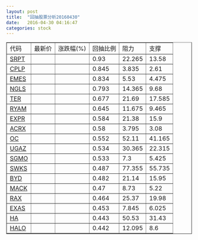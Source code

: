 ```yaml
---
layout: post
title:  "回抽股票分析20160430"
date:   2016-04-30 04:16:47
categories: stock
---
```

<script type="text/javascript">
var stockList = []
stockList.push('gb_srpt');
stockList.push('gb_cplp');
stockList.push('gb_emes');
stockList.push('gb_ngls');
stockList.push('gb_ter');
stockList.push('gb_ryam');
stockList.push('gb_expr');
stockList.push('gb_acrx');
stockList.push('gb_oc');
stockList.push('gb_ugaz');
stockList.push('gb_sgmo');
stockList.push('gb_swks');
stockList.push('gb_byd');
stockList.push('gb_mack');
stockList.push('gb_rax');
stockList.push('gb_exas');
stockList.push('gb_ha');
stockList.push('gb_halo');
</script>
<table border="1">
 <tr>
 <td>代码</td>
 <td>最新价</td>
 <td>涨跌幅(%)</td>
 <td>回抽比例</td>
 <td>阻力</td>
 <td>支撑</td>
</tr>
  <tr id="srpt">
  <td><a href="http://stock.finance.sina.com.cn/usstock/quotes/SRPT.html" target="_blank">SRPT</a></td><td></td><td></td><td>0.93</td><td>22.265</td><td>13.58</td></tr>
  <tr id="cplp">
  <td><a href="http://stock.finance.sina.com.cn/usstock/quotes/CPLP.html" target="_blank">CPLP</a></td><td></td><td></td><td>0.845</td><td>3.835</td><td>2.61</td></tr>
  <tr id="emes">
  <td><a href="http://stock.finance.sina.com.cn/usstock/quotes/EMES.html" target="_blank">EMES</a></td><td></td><td></td><td>0.834</td><td>5.53</td><td>4.475</td></tr>
  <tr id="ngls">
  <td><a href="http://stock.finance.sina.com.cn/usstock/quotes/NGLS.html" target="_blank">NGLS</a></td><td></td><td></td><td>0.793</td><td>14.365</td><td>9.68</td></tr>
  <tr id="ter">
  <td><a href="http://stock.finance.sina.com.cn/usstock/quotes/TER.html" target="_blank">TER</a></td><td></td><td></td><td>0.677</td><td>21.69</td><td>17.585</td></tr>
  <tr id="ryam">
  <td><a href="http://stock.finance.sina.com.cn/usstock/quotes/RYAM.html" target="_blank">RYAM</a></td><td></td><td></td><td>0.645</td><td>11.675</td><td>9.465</td></tr>
  <tr id="expr">
  <td><a href="http://stock.finance.sina.com.cn/usstock/quotes/EXPR.html" target="_blank">EXPR</a></td><td></td><td></td><td>0.584</td><td>21.38</td><td>15.9</td></tr>
  <tr id="acrx">
  <td><a href="http://stock.finance.sina.com.cn/usstock/quotes/ACRX.html" target="_blank">ACRX</a></td><td></td><td></td><td>0.58</td><td>3.795</td><td>3.08</td></tr>
  <tr id="oc">
  <td><a href="http://stock.finance.sina.com.cn/usstock/quotes/OC.html" target="_blank">OC</a></td><td></td><td></td><td>0.552</td><td>52.11</td><td>41.165</td></tr>
  <tr id="ugaz">
  <td><a href="http://stock.finance.sina.com.cn/usstock/quotes/UGAZ.html" target="_blank">UGAZ</a></td><td></td><td></td><td>0.534</td><td>30.365</td><td>22.315</td></tr>
  <tr id="sgmo">
  <td><a href="http://stock.finance.sina.com.cn/usstock/quotes/SGMO.html" target="_blank">SGMO</a></td><td></td><td></td><td>0.533</td><td>7.3</td><td>5.425</td></tr>
  <tr id="swks">
  <td><a href="http://stock.finance.sina.com.cn/usstock/quotes/SWKS.html" target="_blank">SWKS</a></td><td></td><td></td><td>0.487</td><td>77.355</td><td>55.735</td></tr>
  <tr id="byd">
  <td><a href="http://stock.finance.sina.com.cn/usstock/quotes/BYD.html" target="_blank">BYD</a></td><td></td><td></td><td>0.482</td><td>21.14</td><td>15.95</td></tr>
  <tr id="mack">
  <td><a href="http://stock.finance.sina.com.cn/usstock/quotes/MACK.html" target="_blank">MACK</a></td><td></td><td></td><td>0.47</td><td>8.73</td><td>5.22</td></tr>
  <tr id="rax">
  <td><a href="http://stock.finance.sina.com.cn/usstock/quotes/RAX.html" target="_blank">RAX</a></td><td></td><td></td><td>0.464</td><td>25.37</td><td>19.98</td></tr>
  <tr id="exas">
  <td><a href="http://stock.finance.sina.com.cn/usstock/quotes/EXAS.html" target="_blank">EXAS</a></td><td></td><td></td><td>0.453</td><td>7.845</td><td>6.025</td></tr>
  <tr id="ha">
  <td><a href="http://stock.finance.sina.com.cn/usstock/quotes/HA.html" target="_blank">HA</a></td><td></td><td></td><td>0.443</td><td>50.53</td><td>31.43</td></tr>
  <tr id="halo">
  <td><a href="http://stock.finance.sina.com.cn/usstock/quotes/HALO.html" target="_blank">HALO</a></td><td></td><td></td><td>0.442</td><td>12.095</td><td>8.6</td></tr>
</table>
